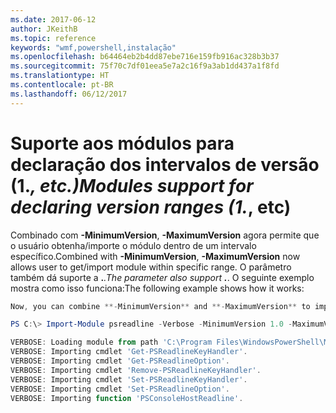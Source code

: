 ```yaml
---
ms.date: 2017-06-12
author: JKeithB
ms.topic: reference
keywords: "wmf,powershell,instalação"
ms.openlocfilehash: b64464eb2b4dd87ebe716e159fb916ac328b3b37
ms.sourcegitcommit: 75f70c7df01eea5e7a2c16f9a3ab1dd437a1f8fd
ms.translationtype: HT
ms.contentlocale: pt-BR
ms.lasthandoff: 06/12/2017
---
```

# <a name="modules-support-for-declaring-version-ranges-1-etc"></a><span data-ttu-id="831c7-102">Suporte aos módulos para declaração dos intervalos de versão (1.*, etc.)</span><span class="sxs-lookup"><span data-stu-id="831c7-102">Modules support for declaring version ranges (1.*, etc)</span></span>
<span data-ttu-id="831c7-103">Combinado com **-MinimumVersion**, **-MaximumVersion** agora permite que o usuário obtenha/importe o módulo dentro de um intervalo específico.</span><span class="sxs-lookup"><span data-stu-id="831c7-103">Combined with **-MinimumVersion**, **-MaximumVersion** now allows user to get/import module within specific range.</span></span> <span data-ttu-id="831c7-104">O parâmetro também dá suporte a **.***.</span><span class="sxs-lookup"><span data-stu-id="831c7-104">The parameter also support **.***.</span></span> <span data-ttu-id="831c7-105">O seguinte exemplo mostra como isso funciona:</span><span class="sxs-lookup"><span data-stu-id="831c7-105">The following example shows how it works:</span></span>

```PowerShell
Now, you can combine **-MinimumVersion** and **-MaximumVersion** to import module within specific range:

PS C:\> Import-Module psreadline -Verbose -MinimumVersion 1.0 -MaximumVersion 1.2.*

VERBOSE: Loading module from path 'C:\Program Files\WindowsPowerShell\Modules\psreadline\1.1\psreadline.psd1'.
VERBOSE: Importing cmdlet 'Get-PSReadlineKeyHandler'.
VERBOSE: Importing cmdlet 'Get-PSReadlineOption'.
VERBOSE: Importing cmdlet 'Remove-PSReadlineKeyHandler'.
VERBOSE: Importing cmdlet 'Set-PSReadlineKeyHandler'.
VERBOSE: Importing cmdlet 'Set-PSReadlineOption'.
VERBOSE: Importing function 'PSConsoleHostReadline'.
```


